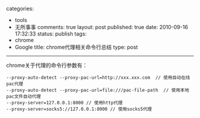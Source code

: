 categories: 
  - tools
  - 无所事事
comments: true
layout: post
published: true
date: 2010-09-16 17:32:33
status: publish
tags: 
  - chrome
  - Google
title: chrome代理相关命令行总结
type: post
---
chrome关于代理的命令行参数有：

``` 
--proxy-auto-detect --proxy-pac-url=http://xxx.xxx.com  // 使用自动在线pac代理
--proxy-auto-detect --proxy-pac-url=file:///pac-file-path  // 使用本地pac文件自动代理
--proxy-server=127.0.0.1:8000 // 使用http代理
--proxy-server=socks5://127.0.0.1:8000 // 使用socks5代理
```
